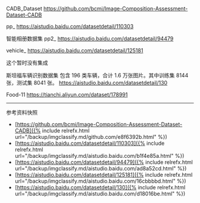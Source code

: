 CADB_Dataset
<https://github.com/bcmi/Image-Composition-Assessment-Dataset-CADB>

pp_
<https://aistudio.baidu.com/datasetdetail/110303>

智能相册数据集 pp2_
<https://aistudio.baidu.com/datasetdetail/94479>

vehicle_
<https://aistudio.baidu.com/datasetdetail/125181>

这个暂时没有集成

斯坦福车辆识别数据集
包含 196 类车辆，合计 1.6 万张图片。其中训练集 8144 张，测试集 8041 张。
<https://aistudio.baidu.com/datasetdetail/130>

Food-11
https://tianchi.aliyun.com/dataset/178991


<hr class='reviewline'/>
<p class='reviewtip'><script type='text/javascript' src='{% include relref.html url="/assets/reviewjs/kvision/imgclassify/imgclassify.md.js" %}'></script></p>
<font class='ref_snapshot'>参考资料快照</font>

- [https://github.com/bcmi/Image-Composition-Assessment-Dataset-CADB]({% include relrefx.html url="/backup/imgclassify.md/github.com/e8f6392b.html" %})
- [https://aistudio.baidu.com/datasetdetail/110303]({% include relrefx.html url="/backup/imgclassify.md/aistudio.baidu.com/b1f4e85a.html" %})
- [https://aistudio.baidu.com/datasetdetail/94479]({% include relrefx.html url="/backup/imgclassify.md/aistudio.baidu.com/ad8a52cd.html" %})
- [https://aistudio.baidu.com/datasetdetail/125181]({% include relrefx.html url="/backup/imgclassify.md/aistudio.baidu.com/16cbbbbd.html" %})
- [https://aistudio.baidu.com/datasetdetail/130]({% include relrefx.html url="/backup/imgclassify.md/aistudio.baidu.com/d18016be.html" %})
